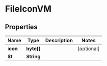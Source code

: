 

# FileIconVM


## Properties

| Name | Type | Description | Notes |
|------------ | ------------- | ------------- | -------------|
|**icon** | **byte[]** |  |  [optional] |
|**$t** | **String** |  |  |




